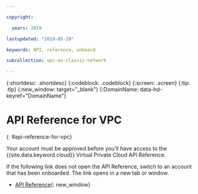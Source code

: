 ```yaml
---

copyright:

  years: 2019

lastupdated: "2019-05-20"

keywords: API, reference, onboard

subcollection: vpc-on-classic-network

---
```


{:shortdesc: .shortdesc}
{:codeblock: .codeblock}
{:screen: .screen}
{:tip: .tip}
{:new_window: target="_blank"}
{:DomainName: data-hd-keyref="DomainName"}

# API Reference for VPC
{: #api-reference-for-vpc}

Your account must be approved before you'll have access to the {{site.data.keyword.cloud}} Virtual Private Cloud API Reference. 

If the following link does not open the API Reference, switch to an account that has been onboarded. The link opens in a new tab or window.

* [API Reference](https://{DomainName}/apidocs/vpc-on-classic){: new_window}
